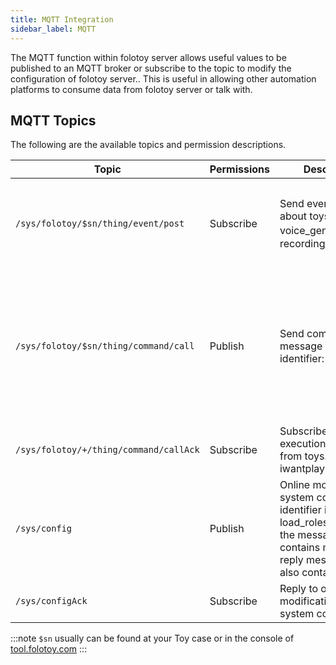 ```yaml
---
title: MQTT Integration
sidebar_label: MQTT
---
```


The MQTT function within folotoy server allows useful values to be published to an MQTT broker or subscribe to the topic to modify the configuration of folotoy server.. This is useful in allowing other automation platforms to consume data from folotoy server or talk with.

## MQTT Topics

The following are the available topics and permission descriptions.

| Topic                                                  | Permissions | Description              | Payload                                                                           |
|--------------------------------------------------------| --------- |----------------------|---------------------------------------------------------------------------------------|
| `/sys/folotoy/$sn/thing/event/post`                  | Subscribe | Send event message about toys. identifier: voice_generated，recording_transcribed         | {"msgId": 174, "identifier": "voice_generated", "inputParams": {"recordingId": 31, "order": 4, "voiceText": " What's your first question?", "voiceUrl": "http://192.168.52.164:8082/voice-58fa4289fcc04d89bfee38aa038a904a.mp3", "role": 7}}                                                                         |
| `/sys/folotoy/$sn/thing/command/call`                  | Publish | Send command message to toys. identifier: iwantplay         |   使用角色1播放文字：<br/>{"msgId": 100,"identifier": "iwantplay","inputParams": {"role": 1,"text": "这是一个播放文字转语音的测试123 hi good 朋友"}} <br/>播放链接：<br/>{"msgId" : 1,  "identifier" : "iwantplay", "inputParams" : {  "url" : "http://192.168.52.81:9001/speech-11.mp3" }}  <br/> 当 url 和 text 同时存在时，优先播放 url                                                                |
| `/sys/folotoy/+/thing/command/callAck`                  | Subscribe | Subscribe command execution message from toys. identifier: iwantplay         |  {"identifier": "iwantplay", "msgId": 1, "result": 1}, If result is 0 when command failed |
| `/sys/config`                  | Publish |Online modification of system configuration, identifier includes: load_roles_config. If the message sent contains msgId, the reply message will also contain msgId.        | {"msgId": 174, "identifier": "load_roles_config"}                                                                         |
| `/sys/configAck`                  | Subscribe | Reply to online modification of system configuration.         | {"msgId": 174, "identifier": "load_roles_config", "result": 1}                                                                         |

:::note
`$sn` usually can be found at your Toy case or in the console of [tool.folotoy.com](https://tool.folotoy.com)
:::
